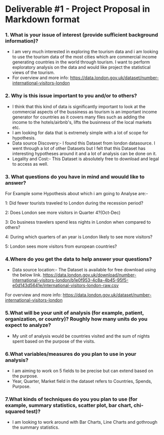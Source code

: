 # Deliverable #1 - Project Proposal in Markdown format

### 1. What is your issue of interest (provide sufficient background information)?
* I am very much interested in exploring the tourism data and i am looking to use the tourism data of the most cities which are commercial income generating countries in the world through tourism. I want to perform exploratory analysis on the data and would like project the statistical views of the tourism.
* For overview and more info: https://data.london.gov.uk/dataset/number-international-visitors-london

### 2. Why is this issue important to you and/or to others?
* I think that this kind of data is significantly important to look at the commercial aspects of the bussiness as tourism is an important income generator for countries as it covers many files such as adding the income to the hotels/airbnb's, lifts the businness of the local markets etc.
* I am looking for data that is extremely simple with a lot of scope for hypothesis.
* Data source Discovery:-
I found this Dataset from london datasource. I went through a lot of other Datasets but I felt that this Dataset has interesting hypotheses around it and a lot of analysis can be done on it.
* Legality and Cost:-
This Dataset is absolutely free to download and legal to access as well.

### 3. What questions do you have in mind and wouuld like to answer?

For Example some Hypothesis about which i am going to Analyse are:-

1: Did fewer tourists traveled to London during the recession period?

2: Does London see more visitors in Quarter 4?(Oct-Dec)

3: Do business travelers spend less nights in London when compared to others?

4: During which quarters of an year is London likely to see more visitors?

5: London sees more visitors from european countries?

### 4.Where do you get the data to help answer your questions?

* Data source location:-
The Dataset is available for free download using the below link. https://data.london.gov.uk/download/number-international-visitors-london/b1e0f953-4c8a-4b45-95f5-e0d143d5641e/international-visitors-london-raw.csv

For overview and more info: https://data.london.gov.uk/dataset/number-international-visitors-london

### 5.What will be your unit of analysis (for example, patient, organization, or country)? Roughly how many units do you expect to analyze?
* My unit of analysis would be countries visited and the sum of nights spent based on the purpose of the visits.

### 6.What variables/measures do you plan to use in your analysis?
* I am aiming to work on 5 fields to be precise but can extend based on the purpose.
* Year, Quarter, Market field in the dataset refers to Countries, Spends, Purpose.

### 7.What kinds of techniques do you you plan to use (for example, summary statistics, scatter plot, bar chart, chi-squared test)?
* I am looking to work around with Bar Charts, Line Charts and gothrough the summary statistics.
